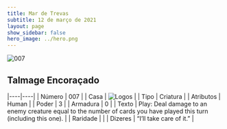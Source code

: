 ```yaml
---
title: Mar de Trevas
subtitle: 12 de março de 2021
layout: page
show_sidebar: false
hero_image: ../hero.png
---
```


![007](https://cdn.keyforgegame.com/media/card_front/pt/496_007_F9Q9XRVVJ7W3_pt.png)

## Talmage Encoraçado

|----|----|
| Número | 007 |
| Casa | ![Logos](https://archonarcana.com/images/thumb/c/ce/Logos.png/22px-Logos.png "Logos") |
| Tipo | Criatura |
| Atributos | Human |
| Poder | 3 |
| Armadura | 0 |
| Texto | Play: Deal damage to an enemy creature equal to the number of cards you have played this turn (including this one). |
| Raridade |  |
| Dizeres | “I’ll take care of it.” |
